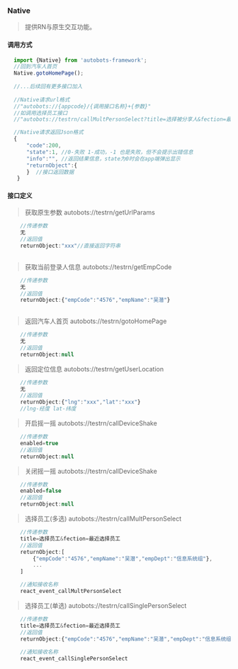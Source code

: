 ### Native
> 提供RN与原生交互功能。  
 
#### 调用方式
``` javascript
  import {Native} from 'autobots-framework';
  //回到汽车人首页
  Native.gotoHomePage();
  
  //...后续回有更多接口加入
   
  //Native请求url格式
  //"autobots://{appcode}/{调用接口名称}+{参数}"
  //如调用选择员工接口
  //"autobots://testrn/callMultPersonSelect?title=选择被分享人&fection=最近选择被分享人"

  //Native请求返回Json格式
  {
	  "code":200,
	  "state":1, //0-失败 1-成功，-1 也是失败，但不会提示出错信息
	  "info":"", //返回结果信息，state为0时会在app端弹出显示
	  "returnObject":{
	  }  //接口返回数据
   }


```

#### 接口定义

> 获取原生参数 autobots://testrn/getUrlParams

``` javascript
	//传递参数
	无
	//返回值
	returnObject:"xxx"//直接返回字符串
	
```


> 获取当前登录人信息 autobots://testrn/getEmpCode 
``` javascript
	//传递参数
	无
	//返回值
	returnObject:{"empCode":"4576","empName":"吴潜"}
	
```

> 返回汽车人首页 autobots://testrn/gotoHomePage 
``` javascript
	//传递参数
	无
	//返回值
	returnObject:null	
```

> 返回定位信息 autobots://testrn/getUserLocation 
``` javascript
	//传递参数
	无
	//返回值
	returnObject:{"lng":"xxx","lat":"xxx"}	
	//lng-经度 lat-纬度
```

> 开启摇一摇 autobots://testrn/callDeviceShake 
``` javascript
	//传递参数
	enabled=true
	//返回值
	returnObject:null
```

> 关闭摇一摇 autobots://testrn/callDeviceShake 
``` javascript
	//传递参数
	enabled=false
	//返回值
	returnObject:null
```


> 选择员工(多选) autobots://testrn/callMultPersonSelect 
``` javascript
	//传递参数
	title=选择员工&fection=最近选择员工
	//返回值
	returnObject:[
		{"empCode":"4576","empName":"吴潜","empDept":"信息系统组"},
		...
    ]

    //通知接收名称
    react_event_callMultPersonSelect

```

> 选择员工(单选) autobots://testrn/callSinglePersonSelect 
``` javascript
	//传递参数
	title=选择员工&fection=最近选择员工
	//返回值
	returnObject:{"empCode":"4576","empName":"吴潜","empDept":"信息系统组"}
    
    //通知接收名称
    react_event_callSinglePersonSelect

```
